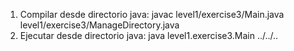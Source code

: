 1. Compilar desde directorio java: javac level1/exercise3/Main.java level1/exercise3/ManageDirectory.java
2. Ejecutar desde directorio java: java level1.exercise3.Main ../../..
